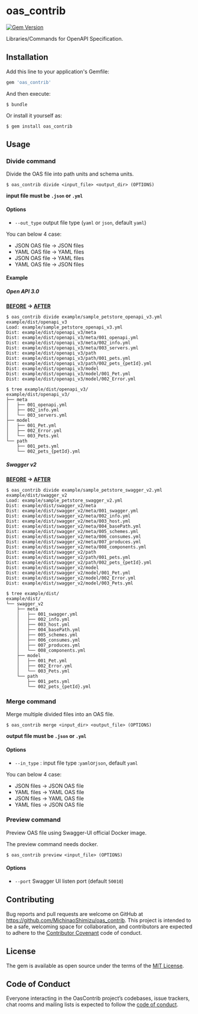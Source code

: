 # oas_contrib

[![Gem Version](https://badge.fury.io/rb/oas_contrib.svg)](https://badge.fury.io/rb/oas_contrib)

Libraries/Commands for OpenAPI Specification.

## Installation

Add this line to your application's Gemfile:

```ruby
gem 'oas_contrib'
```

And then execute:

    $ bundle

Or install it yourself as:

    $ gem install oas_contrib

## Usage

### Divide command

Divide the OAS file into path units and schema units.

`$ oas_contrib divide <input_file> <output_dir> (OPTIONS)`

__input file must be `.json` or `.yml`__

#### Options

* `--out_type` output file type (`yaml` or `json`, default `yaml`)

You can below 4 case:

* JSON OAS file -> JSON files
* YAML OAS file -> YAML files
* JSON OAS file -> YAML files
* YAML OAS file -> JSON files

#### Example

##### Open API 3.0

__[BEFORE](https://github.com/MichinaoShimizu/oas_contrib/blob/master/example/sample_petstore_openapi_v3.yml) -> [AFTER](https://github.com/MichinaoShimizu/oas_contrib/tree/master/example/dist/openapi_v3)__

```
$ oas_contrib divide example/sample_petstore_openapi_v3.yml example/dist/openapi_v3
Load: example/sample_petstore_openapi_v3.yml
Dist: example/dist/openapi_v3/meta
Dist: example/dist/openapi_v3/meta/001_openapi.yml
Dist: example/dist/openapi_v3/meta/002_info.yml
Dist: example/dist/openapi_v3/meta/003_servers.yml
Dist: example/dist/openapi_v3/path
Dist: example/dist/openapi_v3/path/001_pets.yml
Dist: example/dist/openapi_v3/path/002_pets_{petId}.yml
Dist: example/dist/openapi_v3/model
Dist: example/dist/openapi_v3/model/001_Pet.yml
Dist: example/dist/openapi_v3/model/002_Error.yml

$ tree example/dist/openapi_v3/
example/dist/openapi_v3/
├── meta
│   ├── 001_openapi.yml
│   ├── 002_info.yml
│   └── 003_servers.yml
├── model
│   ├── 001_Pet.yml
│   ├── 002_Error.yml
│   └── 003_Pets.yml
└── path
    ├── 001_pets.yml
    └── 002_pets_{petId}.yml
```

##### Swagger v2

__[BEFORE](https://github.com/MichinaoShimizu/oas_contrib/blob/master/example/sample_petstore_swagger_v2.yml) -> [AFTER](https://github.com/MichinaoShimizu/oas_contrib/tree/master/example/dist/swagger_v2)__

```
$ oas_contrib divide example/sample_petstore_swagger_v2.yml example/dist/swagger_v2
Load: example/sample_petstore_swagger_v2.yml
Dist: example/dist/swagger_v2/meta
Dist: example/dist/swagger_v2/meta/001_swagger.yml
Dist: example/dist/swagger_v2/meta/002_info.yml
Dist: example/dist/swagger_v2/meta/003_host.yml
Dist: example/dist/swagger_v2/meta/004_basePath.yml
Dist: example/dist/swagger_v2/meta/005_schemes.yml
Dist: example/dist/swagger_v2/meta/006_consumes.yml
Dist: example/dist/swagger_v2/meta/007_produces.yml
Dist: example/dist/swagger_v2/meta/008_components.yml
Dist: example/dist/swagger_v2/path
Dist: example/dist/swagger_v2/path/001_pets.yml
Dist: example/dist/swagger_v2/path/002_pets_{petId}.yml
Dist: example/dist/swagger_v2/model
Dist: example/dist/swagger_v2/model/001_Pet.yml
Dist: example/dist/swagger_v2/model/002_Error.yml
Dist: example/dist/swagger_v2/model/003_Pets.yml

$ tree example/dist/
example/dist/
└── swagger_v2
    ├── meta
    │   ├── 001_swagger.yml
    │   ├── 002_info.yml
    │   ├── 003_host.yml
    │   ├── 004_basePath.yml
    │   ├── 005_schemes.yml
    │   ├── 006_consumes.yml
    │   ├── 007_produces.yml
    │   └── 008_components.yml
    ├── model
    │   ├── 001_Pet.yml
    │   ├── 002_Error.yml
    │   └── 003_Pets.yml
    └── path
        ├── 001_pets.yml
        └── 002_pets_{petId}.yml
```

### Merge command

Merge multiple divided files into an OAS file.

`$ oas_contrib merge <input_dir> <output_file> (OPTIONS)`

__output file must be `.json` or `.yml`__

#### Options


* `--in_type` : input file type :`yaml`or`json`, default `yaml`

You can below 4 case:

* JSON files -> JSON OAS file
* YAML files -> YAML OAS file
* JSON files -> YAML OAS file
* YAML files -> JSON OAS file

### Preview command

Preview OAS file using Swagger-UI official Docker image.

The preview command needs docker.

`$ oas_contrib preview <input_file> (OPTIONS)`

#### Options

* `--port` Swagger UI listen port (default `50010`)

## Contributing

Bug reports and pull requests are welcome on GitHub at https://github.com/MichinaoShimizu/oas_contrib. This project is intended to be a safe, welcoming space for collaboration, and contributors are expected to adhere to the [Contributor Covenant](http://contributor-covenant.org) code of conduct.

## License

The gem is available as open source under the terms of the [MIT License](https://opensource.org/licenses/MIT).

## Code of Conduct

Everyone interacting in the OasContrib project’s codebases, issue trackers, chat rooms and mailing lists is expected to follow the [code of conduct](https://github.com/MichinaoShimizu/oas_contrib/blob/master/CODE_OF_CONDUCT.md).
